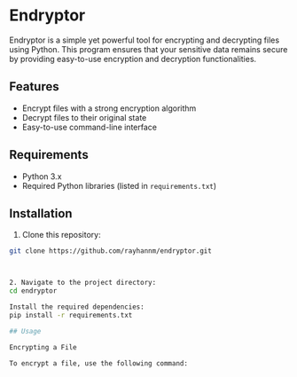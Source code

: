 # Endryptor

Endryptor is a simple yet powerful tool for encrypting and decrypting files using Python. This program ensures that your sensitive data remains secure by providing easy-to-use encryption and decryption functionalities.

## Features

- Encrypt files with a strong encryption algorithm
- Decrypt files to their original state
- Easy-to-use command-line interface

## Requirements

- Python 3.x
- Required Python libraries (listed in `requirements.txt`)

## Installation

1. Clone this repository:
```bash
git clone https://github.com/rayhannm/endryptor.git



2. Navigate to the project directory:
cd endryptor

Install the required dependencies:
pip install -r requirements.txt

## Usage

Encrypting a File

To encrypt a file, use the following command:

